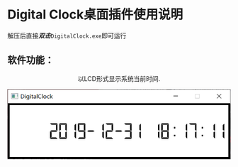 # Digital Clock桌面插件使用说明

解压后直接***双击***`DigitalClock.exe`即可运行

## 软件功能：

<center>以LCD形式显示系统当前时间.</center>

![运行时截图](Scrennshots.png)

